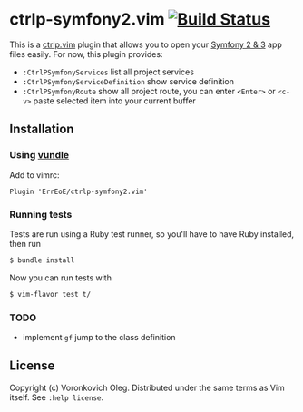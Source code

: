 # ctrlp-symfony2.vim [![Build Status](https://travis-ci.org/voronkovich/ctrlp-symfony2.vim.svg?branch=master)](https://travis-ci.org/voronkovich/ctrlp-symfony2.vim)

This is a [ctrlp.vim](https://github.com/ctrlpvim/ctrlp.vim) plugin that allows you to open your [Symfony 2 & 3](http://symfony.com/) app files easily. For now, this plugin provides:

* `:CtrlPSymfonyServices` list all project services
* `:CtrlPSymfonyServiceDefinition` show service definition
* `:CtrlPSymfonyRoute` show all project route, you can enter `<Enter>` or `<c-v>` paste selected item into your current buffer

## Installation


### Using [vundle](https://github.com/gmarik/vundle)

Add to vimrc:

``` vim
Plugin 'ErrEoE/ctrlp-symfony2.vim'
```

### Running tests

Tests are run using a Ruby test runner, so you'll have to have Ruby installed, then run

```sh
$ bundle install
```

Now you can run tests with

```sh
$ vim-flavor test t/
```

### TODO

* implement `gf` jump to the class definition

## License

Copyright (c) Voronkovich Oleg.  Distributed under the same terms as Vim itself.
See `:help license`.

